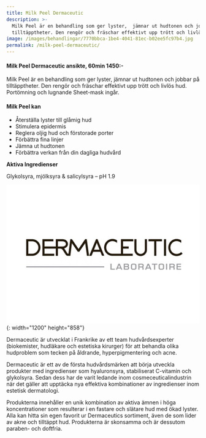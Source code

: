 ```yaml
---
title: Milk Peel Dermaceutic
description: >-
  Milk Peel är en behandling som ger lyster,  jämnar ut hudtonen och jobbar på
  tilltäpptheter. Den rengör och fräschar effektivt upp trött och livlös hud.
image: /images/behandlingar/7770bbca-1be4-4041-81ec-b02ee5fc97b4.jpg
permalink: /milk-peel-dermaceutic/
---
```

#### Milk Peel Dermaceutic ansikte, 60min 1450:-

Milk Peel är en behandling som ger lyster, jämnar ut hudtonen och jobbar på tilltäpptheter. Den rengör och fräschar effektivt upp trött och livlös hud. Portömning och lugnande Sheet-mask ingår.

#### Milk Peel kan

* Återställa lyster till glåmig hud
* Stimulera epidermis
* Reglera oljig hud och förstorade porter
* Förbättra fina linjer
* Jämna ut hudtonen
* Förbättra verkan från din dagliga hudvård

**Aktiva Ingredienser**

Glykolsyra, mjölksyra & salicylsyra – pH 1.9

![](/images/behandlingar/7770bbca-1be4-4041-81ec-b02ee5fc97b4.jpg){: width="1200" height="858"}

Dermaceutic är utvecklat i Frankrike av ett team hudvårdsexperter (biokemister, hudläkare och estetiska kirurger) för att behandla olika hudproblem som tecken på åldrande, hyperpigmentering och acne.

Dermaceutic är ett av de första hudvårdsmärken att börja utveckla produkter med ingredienser som hyaluronsyra, stabiliserat C-vitamin och glykolsyra. Sedan dess har de varit ledande inom cosmeceuticalindustrin när det gäller att upptäcka nya effektiva kombinationer av ingredienser inom estetisk dermatologi.

Produkterna innehåller en unik kombination av aktiva ämnen i höga koncentrationer som resulterar i en fastare och slätare hud med ökad lyster. Alla kan hitta sin egen favorit ur Dermaceutics sortiment, även de som lider av akne och tilltäppt hud. Produkterna är skonsamma och är dessutom paraben- och doftfria.